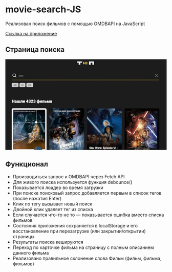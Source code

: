 # movie-search-JS

Реализован поиск фильмов с помощью OMDBAPI на JavaScript

[Ссылка на приложение](https://movie-search-uplerika.vercel.app/)

## Страница поиска

![Screenshot](https://github.com/Uplerika/movie-search-JS/blob/main/img/Moviesapp.jpg?raw=true)

## Функционал

- Производиться запрос к OMDBAPI через Fetch API
- Для живого поиска используется функция debounce()
- Показывается лоадер во время загрузки
- При поиске поисковый запрос добавляется первым в список тегов (после нажатия Enter)
- Клик по тегу вызывает новый поиск
- Двойной клик удаляет тег из списка
- Если случается что-то не то — показывается ошибка вместо списка фильмов
- Состояния приложения сохраняется в localStorage и его восстановление при перезагрузке (или закрытии/открытии) страницы
- Результаты поиска кешируются
- Переход по карточке фильма на страницу с полным описанием данного фильма
- Реализовано правильное склонение слова Фильм (фильм, фильма, фильмов)
